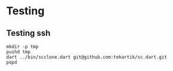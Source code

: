 # Testing

## Testing ssh

    mkdir -p tmp
    pushd tmp
    dart ../bin/scclone.dart git@github.com:tekartik/sc.dart.git
    popd
    
